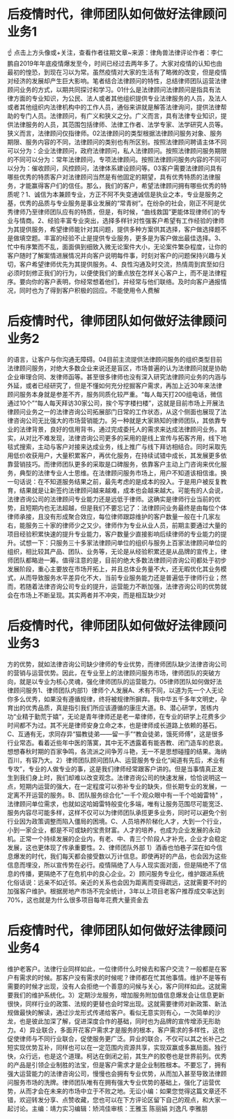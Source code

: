 # 后疫情时代，律师团队如何做好法律顾问业务1

☝ 点击上方头像或+关注，查看作者往期文章~来源：律角兽法律评论作者：李仁鹏自2019年年底疫情爆发至今，时间已经过去两年多了。大家对疫情的认知也由最初的惶恐，到现在习以为常。虽然疫情对大家的生活有了略微的改变，但是疫情对经济的发展却产生巨大影响。笔者结合法律顾问的特性，总结律师团队运营法律顾问业务的方式，以期共同探讨和学习。01什么是法律顾问法律顾问是指具有法律方面的专业知识，为公民、法人或者其他组织提供专业法律服务的人员，及法人或者其他组织内法律机构中的工作人员，通俗来讲就是解答法律询问，提供法律帮助的专门人员。法律顾问，有广义和狭义之分。广义而言，具有法律专业知识，提供法律服务的人员，其范围包括律师、法律工作者、法学专家、法学研究人员等。狭义而言，法律顾问仅指律师。02法律顾问的类型根据法律顾问服务对象、服务期限、服务内容的不同，法律顾问的类别也有所区别。按照法律顾问聘请主体不同可以分为：企业法律顾问，政府法律顾问，私人法律顾问。按照法律顾问服务期限的不同可以分为：常年法律顾问，专项法律顾问。按照法律顾问服务内容的不同可以分为：催收顾问，风控顾问，法律体系建设顾问等。03客户需要法律顾问具有哪些优秀的特质客户对法律顾问当然是有他固定的期望，具有优秀特质的法律服务，才能赢得客户们的信任。那么，我们的客户，希望法律顾问拥有哪些优秀的特质呢？1、诚信为本兼顾专业，方正不阿不失变通诚信是执业之本，专业是服务之基，优秀的品质与专业服务是事业发展的“常青树”。在纷杂的社会，刚正不阿是优秀律师乃至律师团队应有的特质，但是，有时候，“曲线救国”更能体现律师们的专业与情商。2、经验丰富专业突出，选择多样针对性强客户希望有工作经验的律师为其提供服务，希望律师能针对其问题，提供多种方案供其选择，客户做选择题不是做填空题。丰富的经验不止是提供专业服务，更多是为客户做出最佳选择。3、忙中有序繁而不乱，面面俱到细致入微无论案件大小，无论案件繁杂程度，让你的客户随时了解案情进展情况并向客户说明每件事，时刻对客户的问题保持兴趣与关切，客户希望律师优先为其提供服务。4、良性沟通及时交流，热情周到宾至如归必须时刻修正我们的行为，以便使我们的重点放在怎样关心客户上，而不是法律程序。要向你的客户表明，你经常想着他们，并经常与他们联络。及时向客户通报情况，同时也为了得到客户积极的回应。不能使用令人费解

# 后疫情时代，律师团队如何做好法律顾问业务2

的语言，让客户与你沟通无障碍。04目前主流提供法律顾问服务的组织类型目前法律顾问服务，对绝大多数企业来说还是盲区，市场普遍的认为法律顾问就是协助企业审理合同、发律师函等。甚至很多律师也没有深入研究法律顾问业务的内涵与外延，或者已经研究了，但是不懂如何充分挖掘客户需求，再加上近30年来法律顾问服务本身就是参差不齐，服务同质化较严重。“每人每天打200组电话，微信通过10个”“每人每天拜访30家公司，挨个写字楼扫楼”，这就是目前市场上开展法律顾问业务之一的法律咨询公司拓展部门日常的工作状态，从这个侧面也展现了法律咨询公司无比强大的市场营销能力。另一种就是大家熟知的律师团队，其依靠专业的法律背景，良好的信用背书，通过完成委托人的需求来达成法律顾问业务。其实，从对比不难发现，法律咨询公司更多的采用的是线上宣传与拓客齐用，线下地毯式搜索，主动与客户对接来达成业务，线上推广与线下拜访相结合。同时采取先用低价收获用户，大量积累客户，再优化服务，在持续试错中成长，其发展更多依靠营销技巧。而律师团队更多的采取是口碑服务，依靠客户主动上门咨询来优化服务，典型的法律专业人士思维。在法律顾问服务市场上，用户不知道该相信谁。换一句话说：在不知道服务结果之前，最先考虑的是成本的投入。于是用户被反复教育，结果就是让新签约法律顾问越来越难，成本也会越来越大。可能有的人会说，法律咨询公司的法律顾问专业能力还是远低于律师。这确实是律师行业当前的优势，且短期内也无法超越，但是我们不要忘记了：法律顾问业务最终是由每位个体律师承接，且没有形成聚合效应，每位律师跟踪维护的客户数量一般在十几家左右，能服务三十家的律师少之又少。律师作为专业从业人员，前期主要通过大量的项目经验积累快速的提升专业能力，客户数量少直接影响后续律师的专业能力的提升。试想一下：只服务三十多家法律顾问单位的组织与服务上百家法律顾问单位的组织，相比较其产品、团队、业务等，无论是从经验积累还是从品牌的宣传上，律师团队都略逊一筹。值得注意的是，目前的绝大多数法律顾问咨询公司都处于初步发展阶段，重心主要放在市场开拓上，并且总体业务量不大，还无暇优化其业务模式，从而导致服务水平差异化不大，当前专业服务能力还是普遍低于律师行业；然而，若随着法律咨询公司专业的提升，运营能力不断加强，法律咨询公司的优势就会在市场上不断呈现。其实两者并不冲突，而是相互缺少对

# 后疫情时代，律师团队如何做好法律顾问业务3

方的优势，就如法律咨询公司缺少律师的专业优势，而律师团队缺少法律咨询公司的营销与运营优势。因此，在专业至上的法律顾问服务市场，律师团队的突破方向，就是以专业为核心灵魂，强化律师团队的运营能力。05律师团队如何做好法律顾问服务1、律师团队内部1）律师个人发展A、术有不同，以道为先一个人无论你多么优秀，如果没有遵循规律，终将被规律所摒弃。我中华五千多年文明史，孕育出的优秀品质，真是指引我们所应该遵循的康庄大道。B、潜心研学，苦练内功“业精于勤荒于嬉”，无论是青年律师还是老一辈律师，在专业的研学上花费多少时间都不为过。其不光是律师安身立命之本，也是律师成长道路上依赖的基石。C、互通有无，求同存异“猫教徒弟——留一手”“教会徒弟，饿死师傅”，这是很多行业常态。看着近些年中医的落寞，其中无不透露着有能吝教、闭门造车的悲哀。想想春秋时期的百家争鸣，各流派之间争芳斗艳，无一不是思想碰撞的结果。海纳百川，有容乃大。2）律师团队顾问团队A、运营服务专业化“闻道有先后，术业有专攻”，专业的人做专业的事，这是我们律师经常跟客户讲的。但是当事情真正发生到我们身上时，我们却难以改变观念。法律咨询公司的快速发展，恰恰说明这一点，短期内运营的强大，在一定程度可以弥补专业的缺失，但长期专业的发展，一定离不开运营的服务。B、团队服务综合化"一千个观众眼中有一千个哈姆雷特" ，法律顾问单位需求，也就如这哈姆雷特般变化多端，唯有让服务范围尽可能宽泛、服务内容尽可能多样，这样不仅可以为律师团队承揽更多业务，同时可以避免个别行业因为政策调整而陷入僵局的困境。C、人员培养阶梯化人才，大到一个行业，小到一家企业，都是不可或缺的宝贵财富。人才的培养，也成为企业发展的永动机。正常一个持续发展的企业内，有老、中、青三个阶段人才补充，企业才会稳定发展，这也更体现了传承重要性。2、律师团队外部 1）酒香也怕巷子深在如今信息爆发的时代，我们每天都会接受数以万计信息。即使再好的产品，也会因为这些信息而埋没，所以宣传势在必行。疫情隔绝了人与人现实面对面，但是隔绝不了信息的传播，更隔绝不了在危机中的良心企业。2）顾问服务专业化，维护跟进系统化俗话说：远亲不如近邻。亲近的关系也会因为距离而变得疏远，这就需要不时的加强客户维护。根据房地产市场不完全统计，3年以上项目老客户推荐成交率达到70%，这也就是为什么很多项目每年花费大量资金去

# 后疫情时代，律师团队如何做好法律顾问业务4

维护老客户。法律行业同样如此，一位律师什么时候去和客户交流？一般都是在客户有需求的时候。那客户没有需求的时候呢？律师都在忙其他事情。维护不是等有需要的时候才出现，没有人会拒绝一个善意的问候与关心，客户同样如此。这就需要我们的维护系统化。3）定期沙龙服务，增加服务附加值信息爆发会让信息更新很快，同样行业的政策、法规的更替也会时常出现。这就需要律师对新政策、新法规做最快的解读，通过沙龙形式传递给客户。看似无意实则有心，一次简单的沙龙，也是彼此加深了解，促进深度合作的基础，同时也为品牌的宣传增添无形助力。4）异业联合，多面开花客户需求才是服务的根本，客户需求的多样性，这也促使律师与不同行业联合，促使服务更广泛。异业的联合，不仅可以其之长补己之短实现优势互补，同样也可以在一定范围内资源共享，实现双赢或多赢局面。独行快，众行远，也是这个道理。柯达在倒闭之前，其生产的胶卷也是世界前列。优秀的产品是引领企业制胜的法宝，但是客户需求才是企业制胜根本。不要忘了，拥有强大运营能力的法律咨询公司，慢慢也会拥有专业优势，从而加入甚至导致法律顾问服务市场的洗牌。律师团队唯有在拥有强大专业优势的基础上，强化了运营优势，从而才会在未来的市场中立于不败之地。无讼小编：如果您觉得这篇文章还不错，欢迎转发分享、点赞收藏，您也可以在下方评论区留下自己的观点，和大家一起讨论。主编：靖力实习编辑：矫鸿佳审核：王雅玉 陈丽娟 刘逸凡 李雅朋

